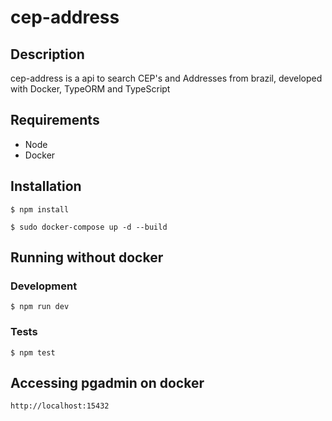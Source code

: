 # cep-address

## Description

cep-address is a api to search CEP's and Addresses from brazil, developed with Docker, TypeORM and TypeScript

## Requirements

- Node
- Docker

## Installation

```
$ npm install
```

```
$ sudo docker-compose up -d --build
```

## Running without docker

### Development

```
$ npm run dev
```

### Tests

```
$ npm test
```

## Accessing pgadmin on docker

```
http://localhost:15432
```
